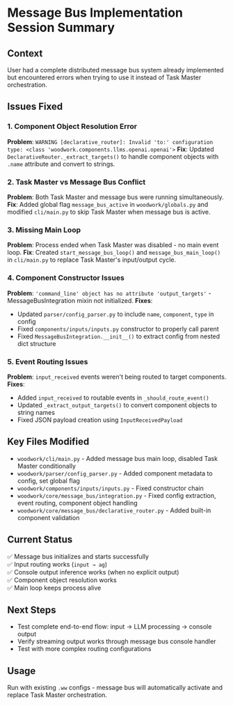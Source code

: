 # Message Bus Implementation Session Summary

## Context
User had a complete distributed message bus system already implemented but encountered errors when trying to use it instead of Task Master orchestration.

## Issues Fixed

### 1. Component Object Resolution Error
**Problem**: `WARNING [declarative_router]: Invalid 'to:' configuration type: <class 'woodwork.components.llms.openai.openai'>`
**Fix**: Updated `DeclarativeRouter._extract_targets()` to handle component objects with `.name` attribute and convert to strings.

### 2. Task Master vs Message Bus Conflict  
**Problem**: Both Task Master and message bus were running simultaneously.
**Fix**: Added global flag `message_bus_active` in `woodwork/globals.py` and modified `cli/main.py` to skip Task Master when message bus is active.

### 3. Missing Main Loop
**Problem**: Process ended when Task Master was disabled - no main event loop.
**Fix**: Created `start_message_bus_loop()` and `message_bus_main_loop()` in `cli/main.py` to replace Task Master's input/output cycle.

### 4. Component Constructor Issues
**Problem**: `'command_line' object has no attribute 'output_targets'` - MessageBusIntegration mixin not initialized.
**Fixes**:
- Updated `parser/config_parser.py` to include `name`, `component`, `type` in config
- Fixed `components/inputs/inputs.py` constructor to properly call parent
- Fixed `MessageBusIntegration.__init__()` to extract config from nested dict structure

### 5. Event Routing Issues  
**Problem**: `input_received` events weren't being routed to target components.
**Fixes**:
- Added `input_received` to routable events in `_should_route_event()`
- Updated `_extract_output_targets()` to convert component objects to string names
- Fixed JSON payload creation using `InputReceivedPayload`

## Key Files Modified
- `woodwork/cli/main.py` - Added message bus main loop, disabled Task Master conditionally
- `woodwork/parser/config_parser.py` - Added component metadata to config, set global flag
- `woodwork/components/inputs/inputs.py` - Fixed constructor chain
- `woodwork/core/message_bus/integration.py` - Fixed config extraction, event routing, component object handling
- `woodwork/core/message_bus/declarative_router.py` - Added built-in component validation

## Current Status
✅ Message bus initializes and starts successfully  
✅ Input routing works (`input → ag`)  
✅ Console output inference works (when no explicit output)  
✅ Component object resolution works  
✅ Main loop keeps process alive  

## Next Steps
- Test complete end-to-end flow: input → LLM processing → console output
- Verify streaming output works through message bus console handler
- Test with more complex routing configurations

## Usage
Run with existing `.ww` configs - message bus will automatically activate and replace Task Master orchestration.